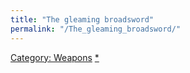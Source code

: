 ```yaml
---
title: "The gleaming broadsword"
permalink: "/The_gleaming_broadsword/"
---
```


[Category: Weapons](Category:_Weapons "wikilink")
[\*](Category:_Slashing_weapons "wikilink")